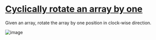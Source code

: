 # [Cyclically rotate an array by one](https://practice.geeksforgeeks.org/problems/cyclically-rotate-an-array-by-one2614/1)



Given an array, rotate the array by one position in clock-wise direction.


![image](https://user-images.githubusercontent.com/97858274/221108803-1e5eb253-c388-424c-9111-932176dbaf45.png)
